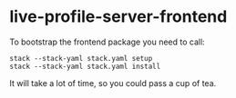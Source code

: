 # live-profile-server-frontend

To bootstrap the frontend package you need to call:

```
stack --stack-yaml stack.yaml setup
stack --stack-yaml stack.yaml install
```

It will take a lot of time, so you could pass a cup of tea.